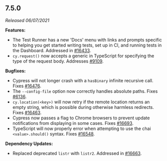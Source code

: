 ## 7.5.0

_Released 06/07/2021_

**Features:**

- The Test Runner has a new 'Docs' menu with links and prompts specific to helping you get started writing tests, set up in CI, and running tests in the Dashboard. Addressed in [#16433](https://github.com/cypress-io/cypress/pull/16433).
- `cy.request()` now accepts a generic in TypeScript for specifying the type of the request body. Addresses [#9109](https://github.com/cypress-io/cypress/issues/9109).

**Bugfixes:**

- Cypress will not longer crash with a `hasBinary` infinite recursive call. Fixes [#16476](https://github.com/cypress-io/cypress/issues/16476).
- The `--config-file` option now correctly handles absolute paths. Fixes [#6136](https://github.com/cypress-io/cypress/issues/6136).
- `cy.location(<key>)` will now retry if the remote location returns an empty string, which is possible during otherwise harmless redirects. Fixes [#16463](https://github.com/cypress-io/cypress/issues/16463).
- Cypress now passes a flag to Chrome browsers to prevent update notifications from displaying in some cases. Fixes [#16693](https://github.com/cypress-io/cypress/issues/16693).
- TypeScript will now properly error when attempting to use the chai `<value>.should()` syntax. Fixes [#16548](https://github.com/cypress-io/cypress/issues/16548).

**Dependency Updates:**

- Replaced deprecated `listr` with `listr2`. Addressed in [#16663](https://github.com/cypress-io/cypress/pull/16663).
